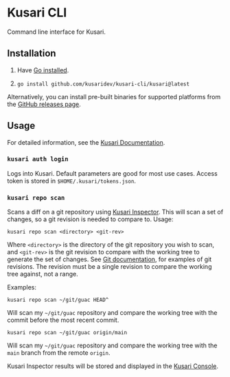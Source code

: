# Kusari CLI

Command line interface for Kusari.

## Installation

1. Have [Go installed](https://go.dev/doc/install).

1. `go install github.com/kusaridev/kusari-cli/kusari@latest`

Alternatively, you can install pre-built binaries for supported platforms from
the [GitHub releases page](https://github.com/kusaridev/kusari-cli/releases).

## Usage

For detailed information, see the [Kusari Documentation](https://docs.kusari.cloud/docs/CLI/).

### `kusari auth login`

Logs into Kusari. Default parameters are good for most use cases. Access token
is stored in `$HOME/.kusari/tokens.json`.

### `kusari repo scan`

Scans a diff on a git repository using [Kusari
Inspector](https://www.kusari.dev/inspector). This will scan a set of changes,
so a git revision is needed to compare to. Usage:

```
kusari repo scan <directory> <git-rev>
```

Where `<directory>` is the directory of the git repository you wish to scan,
and `<git-rev>` is the git revision to compare with the working tree to
generate the set of changes. See [Git
documentation](https://git-scm.com/docs/gitrevisions), for examples of git
revisions. The revision must be a single revision to compare the working tree
against, not a range.

Examples:

```
kusari repo scan ~/git/guac HEAD^
```

Will scan my `~/git/guac` repository and compare the working tree with the
commit before the most recent commit.

```
kusari repo scan ~/git/guac origin/main
```

Will scan my `~/git/guac` repository and compare the working tree with the
`main` branch from the remote `origin`.

Kusari Inspector results will be stored and displayed in the [Kusari
Console](https://console.us.kusari.cloud/analysis/cli).
